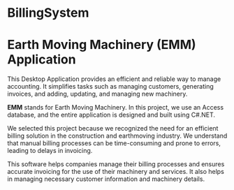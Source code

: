 # BillingSystem
<h1>Earth Moving Machinery (EMM) Application</h1>
    <p>This Desktop Application provides an efficient and reliable way to manage accounting. It simplifies tasks such as managing customers, generating invoices, and adding, updating, and managing new machinery.</p>
    <p><strong>EMM</strong> stands for Earth Moving Machinery. In this project, we use an Access database, and the entire application is designed and built using C#.NET.</p>
    <p>We selected this project because we recognized the need for an efficient billing solution in the construction and earthmoving industry. We understand that manual billing processes can be time-consuming and prone to errors, leading to delays in invoicing.</p>
    <p>This software helps companies manage their billing processes and ensures accurate invoicing for the use of their machinery and services. It also helps in managing necessary customer information and machinery details.</p>
    
